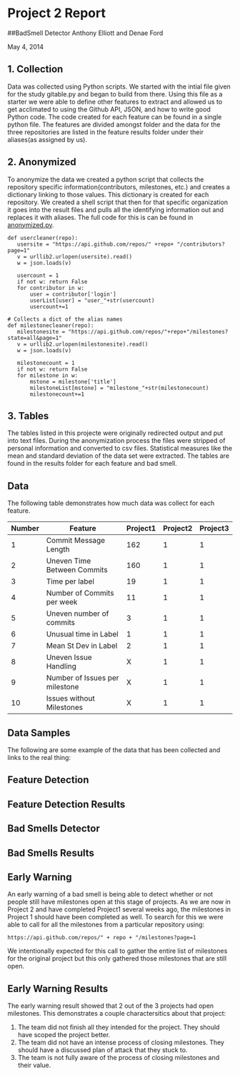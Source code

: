   # Project 2 Report
##BadSmell Detector
Anthony Elliott and Denae Ford

May 4, 2014

##  1. Collection

Data was collected using Python scripts.
We started with the intial file given for the study gitable.py and began to build from there.
Using this file as a starter we were able to define other features to extract and allowed us to get acclimated to using the Github API, JSON, and how to write good Python code.
The code created for each feature can be found in a single python file.
The features are divided amongst folder and the data for the three repositories are listed in the feature results folder under their aliases(as assigned by us).


## 2. Anonymized
 To anonymize the data we created a python script that collects the repository specific information(contributors, milestones, etc.) and creates a dictionary linking to those values.
 This dictionary is created for each repository. 
 We created a shell script that then for that specific organization it goes into the result files and pulls all the identifying information out and replaces it with aliases.
 The full code for this is can be found in [anonymized.py](https://github.com/FrustratedGameDev/project2/blob/master/anonymize.py).
 
 ```
 def usercleaner(repo):
	usersite = "https://api.github.com/repos/" +repo+ "/contributors?page=1"
	v = urllib2.urlopen(usersite).read()
  	w = json.loads(v)

	usercount = 1
  	if not w: return False
  	for contributor in w:
  		user = contributor['login']
  		userList[user] = "user_"+str(usercount)
  		usercount+=1

# Collects a dict of the alias names
def milestonecleaner(repo):
	milestonesite = "https://api.github.com/repos/"+repo+"/milestones?state=all&page=1"
	v = urllib2.urlopen(milestonesite).read()
  	w = json.loads(v)
	
	milestonecount = 1
	if not w: return False
  	for milestone in w:
  		mstone = milestone['title']
  		milestoneList[mstone] = "milestone_"+str(milestonecount)
  		milestonecount+=1
 ```
 

## 3. Tables

The tables listed in this projecte were originally redirected output and put into text files. 
During the anonymization process the files were stripped of personal information and converted to csv files.
Statistical measures like the mean and standard deviation of the data set were extracted.
The tables are found in the results folder for each feature and bad smell. 

## Data

The following table demonstrates how much data was collect for each feature.

|Number|Feature|Project1|Project2|Project3|
|------|-------|--------|--------|--------|
|1|Commit Message Length|162|1|1|
|2|Uneven Time Between Commits|160|1|1|
|3|Time per label|19|1|1|
|4|Number of Commits per week|11|1|1|
|5|Uneven number of commits|3|1|1|
|6|Unusual time in Label|1|1|1|
|7|Mean St Dev in Label|2|1|1|
|8|Uneven Issue Handling|X|1|1|
|9|Number of Issues per milestone|X|1|1|
|10|Issues without Milestones|X|1|1|

## Data Samples

The following are some example of the data that has been collected and links to the real thing:


## Feature Detection
## Feature Detection Results 
## Bad Smells Detector
## Bad Smells Results

## Early Warning
 An early warning of a bad smell is being able to detect whether or not people still have milestones open at this stage of projects. 
As we are now in Project 2 and have completed Project1 several weeks ago, the milestones in Project 1 should have been completed as well. 
To search for this we were able to call for all the milestones from a particular repository using:

```https://api.github.com/repos/" + repo + "/milestones?page=1```

We intentionally expected for this call to gather the entire list of milestones for the original project but this only gathered those milestones that are still open.

## Early Warning Results

The early warning result showed that 2 out of the 3 projects had open milestones.
This demonstrates a couple charactersitics about that project: 
1. The team did not finish all they intended for the project. They should have scoped the project better.
2. The team did not have an intense process of closing milestones. They should have a discussed plan of attack that they stuck to.
3. The team is not fully aware of the process of closing milestones and their value.

